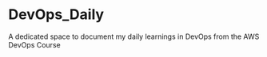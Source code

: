 # DevOps_Daily
A  dedicated space to document my daily learnings in DevOps from the AWS DevOps Course
